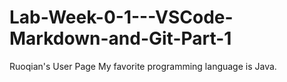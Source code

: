 # Lab-Week-0-1---VSCode-Markdown-and-Git-Part-1
Ruoqian's User Page
My favorite programming language is Java.